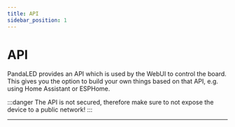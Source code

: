 ```yaml
---
title: API
sidebar_position: 1
---
```


# API
PandaLED provides an API which is used by the WebUI to control the board.
This gives you the option to build your own things based on that API, e.g. using Home Assistant or ESPHome.

:::danger
The API is not secured, therefore make sure to not expose the device to a public network!
:::

* * *

